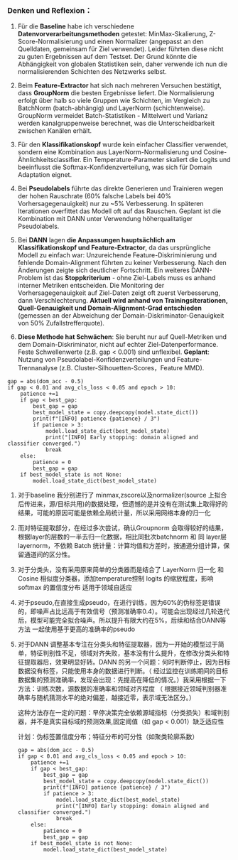 ### Denken und Reflexion：

1. Für die **Baseline** habe ich verschiedene **Datenvorverarbeitungsmethoden** getestet: MinMax-Skalierung, Z-Score-Normalisierung und einen Normalizer (angepasst an den Quelldaten, gemeinsam für Ziel verwendet). Leider führten diese nicht zu guten Ergebnissen auf dem Testset. Der Grund könnte die Abhängigkeit von globalen Statistiken sein, daher verwende ich nun die normalisierenden Schichten des Netzwerks selbst.

2. Beim **Feature-Extractor** hat sich nach mehreren Versuchen bestätigt, dass **GroupNorm** die besten Ergebnisse liefert. Die Normalisierung erfolgt über halb so viele Gruppen wie Schichten, im Vergleich zu BatchNorm (batch-abhängig) und LayerNorm (schichtenweise). GroupNorm vermeidet Batch-Statistiken - Mittelwert und Varianz werden kanalgruppenweise berechnet, was die Unterscheidbarkeit zwischen Kanälen erhält.

3. Für den **Klassifikationskopf** wurde kein einfacher Classifier verwendet, sondern eine Kombination aus LayerNorm-Normalisierung und Cosine-Ähnlichkeitsclassifier. Ein Temperature-Parameter skaliert die Logits und beeinflusst die Softmax-Konfidenzverteilung, was sich für Domain Adaptation eignet.

4. Bei **Pseudolabels** führte das direkte Generieren und Trainieren wegen der hohen Rauschrate (60% falsche Labels bei 40% Vorhersagegenauigkeit) nur zu ~5% Verbesserung. In späteren Iterationen overfittet das Modell oft auf das Rauschen. Geplant ist die Kombination mit DANN unter Verwendung höherqualitatiger Pseudolabels.

5. Bei **DANN** lagen **die Anpassungen hauptsächlich am Klassifikationskopf und Feature-Extractor**, da das ursprüngliche Modell zu einfach war: Unzureichende Feature-Diskriminierung und fehlende Domain-Alignment führten zu keiner Verbesserung. Nach den Änderungen zeigte sich deutlicher Fortschritt. Ein weiteres DANN-Problem ist das **Stoppkriterium** - ohne Ziel-Labels muss es anhand interner Metriken entscheiden. Die Monitoring der Vorhersagegenauigkeit auf Ziel-Daten zeigt oft zuerst Verbesserung, dann Verschlechterung. **Aktuell wird anhand von Trainingsiterationen, Quell-Genauigkeit und Domain-Alignment-Grad entschieden** (gemessen an der Abweichung der Domain-Diskriminator-Genauigkeit von 50% Zufallstrefferquote).

6. **Diese Methode hat Schwächen**: Sie beruht nur auf Quell-Metriken und dem Domain-Diskriminator, nicht auf echter Ziel-Datenperformance. Feste Schwellenwerte (z.B. gap < 0.001) sind unflexibel. **Geplant**: Nutzung von Pseudolabel-Konfidenzverteilungen und Feature-Trennanalyse (z.B. Cluster-Silhouetten-Scores，Feature MMD).

```
gap = abs(dom_acc - 0.5)
if gap < 0.01 and avg_cls_loss < 0.05 and epoch > 10:
    patience +=1
    if gap < best_gap:
        best_gap = gap
        best_model_state = copy.deepcopy(model.state_dict())
        print(f"[INFO] patience {patience} / 3")
        if patience > 3:
            model.load_state_dict(best_model_state)
            print("[INFO] Early stopping: domain aligned and classifier converged.")
            break
    else:
        patience = 0
        best_gap = gap
    if best_model_state is not None:
        model.load_state_dict(best_model_state)
```













1. 对于baseline 我分别进行了 minmax,zscore以及normalizer(source 上拟合后传进来，源/目标共用)的数据处理，但遗憾的是并没有在测试集上取得好的结果，可能的原因可能是依赖全局统计量，所以采用网络本身的归一化

2. 而对特征提取部分，在经过多次尝试，确认Groupnorm 会取得较好的结果，根据layer的层数的一半去归一化数据，相比同批次batchnorm 和 同 layer层 layernorm，不依赖 Batch 统计量：计算均值和方差时，按通道分组计算，保留通道间的区分性。

3. 对于分类头，没有采用原来简单的分类器而是结合了 LayerNorm 归一化 和 Cosine 相似度分类器，添加temperature控制 logits 的缩放程度，影响 softmax 的置信度分布 适用于领域自适应

4. 对于pseudo,在直接生成pseudo，在进行训练，因为60%的伪标签是错误的，即噪声占比远高于有效信号（预测准确率0.4）。可能会出现经过几轮迭代后，模型可能完全拟合噪声。所以提升有限大约在5%，后续和结合DANN等方法 一起使用基于更高的准确率的pseudo

5. 对于DANN 调整基本专注在分类头和特征提取器，因为一开始的模型过于简单，特征判别性不足，领域对齐失败，基本没有什么提升，在修改分类头和特征提取器后，效果明显好转。DANN 的另一个问题：何时判断停止，因为目标数据没有标签，只能使用本身的数据进行判断。（ 经过监控在训练期间的目标数据集的预测准确率，发现会出现：先提高在降低的情况。）我采用根据一下方法：训练次数，源数据的准确率和领域对齐程度 （ 根据接近领域判别器准确率与随机猜测水平的绝对偏差，越接近零，表示域无法区分。）

   这种方法存在一定的问题：早停决策完全依赖源域指标（分类损失）和域判别器，并不是真实目标域的预测效果,固定阈值（如 gap < 0.001）缺乏适应性

   计划：伪标签置信度分布；特征分布的可分性（如聚类轮廓系数）

   ```
   gap = abs(dom_acc - 0.5)
   if gap < 0.01 and avg_cls_loss < 0.05 and epoch > 10:
       patience +=1
       if gap < best_gap:
           best_gap = gap
           best_model_state = copy.deepcopy(model.state_dict())
           print(f"[INFO] patience {patience} / 3")
           if patience > 3:
               model.load_state_dict(best_model_state)
               print("[INFO] Early stopping: domain aligned and classifier converged.")
               break
       else:
           patience = 0
           best_gap = gap
       if best_model_state is not None:
           model.load_state_dict(best_model_state)
   ```
